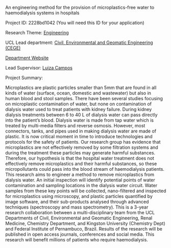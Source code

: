 An engineering method for the provision of microplastics-free water to haemodialysis systems in hospitals

Project ID: 2228bd1042
(You will need this ID for your application)

Research Theme: [Engineering](../themes/engineering.md)

UCL Lead department: [Civil, Environmental and Geomatic Engineering (CEGE)](../departments/civil-environmental-and-geomatic-engineering.md)

[Department Website](https://www.ucl.ac.uk/civil-environmental-geomatic-engineering)

Lead Supervisor: [Luiza Campos](https://iris.ucl.ac.uk/iris/browse/profile?upi=LCCAM91)

Project Summary:

Microplastics are plastic particles smaller than 5mm that are found in all kinds of water (surface, ocean, domestic and wastewater) but also in human blood and stool samples. There have been several studies focusing on microplastic contamination of water, but none on contamination of dialysis water used to treat patients with kidney failure. During kidney dialysis treatments between 6 to 40 L of dialysis water can pass directly into the patient’s blood. Dialysis water is made from tap water which is treated by multi-media filters and reverse osmosis. However, most connectors, tanks, and pipes used in making dialysis water are made of plastic. It is now critical moment in time to introduce technologies and protocols for the safety of patients. Our research group has evidence that microplastics are not effectively removed by some filtration systems and during the treatment these particles may generate harmful substances. Therefore, our hypothesis is that the hospital water treatment does not effectively remove microplastics and their harmful substances, so these micropollutants could pass into the blood stream of haemodialysis patients. This research aims to engineer a method to remove microplastics from dialysis water. An initial inspection will identify potential points of water contamination and sampling locations in the dialysis water circuit. Water samples from these key points will be collected, nano-filtered and inspected for microplastics using microscopy, and plastic particles quantified by image software, and their sub-products analysed through advanced techniques (spectroscopy and mass spectrometry). This is a 3-year research collaboration between a multi-disciplinary team from the UCL Departments of Civil, Environmental and Geomatic Engineering, Renal Medicine, Chemistry Department, and Kingston University (Chemistry Dept) and Federal Institute of Pernambuco, Brazil. Results of the research will be published in open access journals, conferences and social media. This research will benefit millions of patients who require haemodialysis.